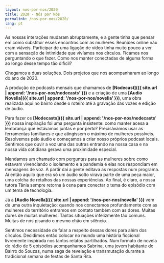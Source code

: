 ```yaml
---
layout: nos-por-nos/2020
title: 2020 - Nós por Nós
permalink: /nos-por-nos/2020/
lang: pt
---
```

As nossas interações mudaram abruptamente, e a gente tinha que pensar em como substituir esses encontros com as mulheres. Reuniões online não eram viáveis. Participar de uma ligação de vídeo tinha muito pouco a ver com a sensação de intimidade que vivíamos nos círculos. Ficamos nos perguntando o que fazer. Como nos manter conectadas de alguma forma ao longo desse tempo tão difícil?

Chegamos a duas soluções. Dois projetos que nos acompanharam ao longo do ano de 2020.

A produção de podcasts mensais que chamamos de **[Nodecast]({{ site.url | append: '/nos-por-nos/nodecasts' }})** e a criação de uma **[Audio Novella]({{ site.url | append: '/nos-por-nos/novella' }})**, uma obra realizada aqui no bairro desde o roteiro até a gravação das vozes e edição de áudio.

Para fazer os **[Nodecasts]({{ site.url | append: '/nos-por-nos/nodecasts' }})** nossa inspiração foi uma pergunta insistente: como manter acesa a lembrança que estávamos juntas e por perto? Precisávamos usar as ferramentas familiares e que atingissem o máximo de mulheres possíveis. Resolvemos pelo áudio e começamos a criar nosso próprios podcast locais. Sentimos que ouvir a voz uma das outras entrando na nossa casa e na nossa vida cotidiana gerava uma proximidade especial.

Mandamos um chamado com perguntas para as mulheres sobre como estavam vivenciando o isolamento e a pandemia e elas nos respondiam em mensagens de voz. A partir daí a gente editava as respostas num programa. Aí então aquilo que era só um áudio solto virava parte de uma peça maior, uma colcha de retalhos das nossas experiências. Ao final, é claro, a nossa tutora Tânia sempre retorna à cena para conectar o tema do episódio com um tema de tecnologia.

Já a **[Audio Novella]({{ site.url | append: '/nos-por-nos/novella' }})** vem de uma outra inquietação: quando nos conectamos profundamente com as mulheres do território entramos em contato também com as dores. Muitas dores de muitas mulheres. Tantas situações infelizmente tão comuns. Muitas de nós pisando o mesmo chão em silêncio.

Sentimos necessidade de falar a respeito dessas dores para além dos círculos. Decidimos então colocar no mundo uma história ficcional livremente inspirada nos tantos relatos partilhados. Num formato de novela de rádio de 5 episódios acompanhamos Sabrina, uma jovem habitante do Bairro do Souzas, numa saga de revelação e transmutação durante a tradicional semana de festas de Santa Rita.
